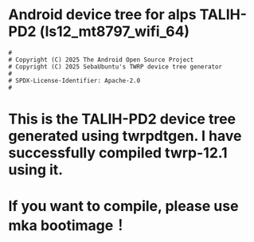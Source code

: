 # Android device tree for alps TALIH-PD2 (ls12_mt8797_wifi_64)

```
#
# Copyright (C) 2025 The Android Open Source Project
# Copyright (C) 2025 SebaUbuntu's TWRP device tree generator
#
# SPDX-License-Identifier: Apache-2.0
#
```
# This is the TALIH-PD2 device tree generated using twrpdtgen. I have successfully compiled twrp-12.1 using it.
# If you want to compile, please use mka bootimage！
